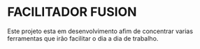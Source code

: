 # FACILITADOR FUSION

Este projeto esta em desenvolvimento afim de concentrar varias ferramentas que irão facilitar o dia a dia de trabalho.
